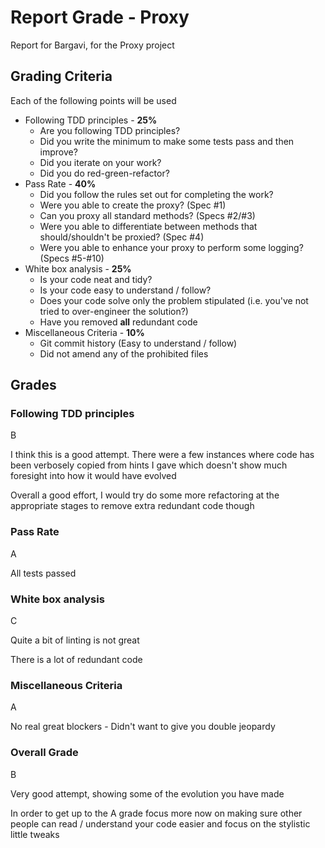 # Report Grade - Proxy

Report for Bargavi, for the Proxy project

## Grading Criteria

Each of the following points will be used
* Following TDD principles - **25%**
  * Are you following TDD principles?
  * Did you write the minimum to make some tests pass and then improve?
  * Did you iterate on your work?
  * Did you do red-green-refactor?
* Pass Rate - **40%**
  * Did you follow the rules set out for completing the work?
  * Were you able to create the proxy? (Spec #1)
  * Can you proxy all standard methods? (Specs #2/#3)
  * Were you able to differentiate between methods that should/shouldn't be proxied? (Spec #4)
  * Were you able to enhance your proxy to perform some logging? (Specs #5-#10)
* White box analysis - **25%**
  * Is your code neat and tidy?
  * Is your code easy to understand / follow?
  * Does your code solve only the problem stipulated (i.e. you've not tried to over-engineer the solution?)
  * Have you removed **all** redundant code
* Miscellaneous Criteria - **10%**
  * Git commit history (Easy to understand / follow)
  * Did not amend any of the prohibited files

## Grades

### Following TDD principles

B

I think this is a good attempt. There were a few instances where code has been verbosely copied from hints I
gave which doesn't show much foresight into how it would have evolved

Overall a good effort, I would try do some more refactoring at the appropriate stages to remove extra
redundant code though

### Pass Rate

A

All tests passed

### White box analysis

C

Quite a bit of linting is not great

There is a lot of redundant code

### Miscellaneous Criteria

A

No real great blockers - Didn't want to give you double jeopardy

### Overall Grade

B

Very good attempt, showing some of the evolution you have made

In order to get up to the A grade focus more now on making sure other people can read / understand your code
easier and focus on the stylistic little tweaks
